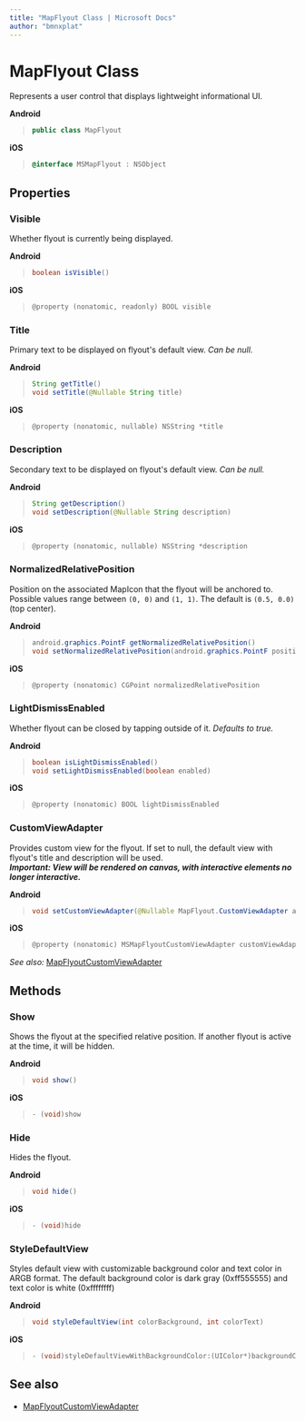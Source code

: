 ```yaml
---
title: "MapFlyout Class | Microsoft Docs"
author: "bmnxplat"
---
```


# MapFlyout Class

Represents a user control that displays lightweight informational UI.

**Android**

>```java
> public class MapFlyout
>```

**iOS**

>```objectivec
> @interface MSMapFlyout : NSObject
>```

## Properties

### Visible

Whether flyout is currently being displayed.

**Android**

>```java
> boolean isVisible()
>```

**iOS**

>```objectivec
> @property (nonatomic, readonly) BOOL visible
>```


### Title

Primary text to be displayed on flyout's default view. *Can be null.*

**Android**

>```java
> String getTitle()
> void setTitle(@Nullable String title)
>```

**iOS**

>```objectivec
> @property (nonatomic, nullable) NSString *title
>```

### Description

Secondary text to be displayed on flyout's default view. *Can be null.*

**Android**

>```java
> String getDescription()
> void setDescription(@Nullable String description)
>```

**iOS**

>```objectivec
> @property (nonatomic, nullable) NSString *description
>```

### NormalizedRelativePosition

Position on the associated MapIcon that the flyout will be anchored to.  
Possible values range between `(0, 0)` and `(1, 1)`. The default is `(0.5, 0.0)` (top center).

**Android**

>```java
> android.graphics.PointF getNormalizedRelativePosition()
> void setNormalizedRelativePosition(android.graphics.PointF position)
>```

**iOS**

>```objectivec
> @property (nonatomic) CGPoint normalizedRelativePosition
>```

### LightDismissEnabled

Whether flyout can be closed by tapping outside of it. *Defaults to true.*

**Android**

>```java
> boolean isLightDismissEnabled()
> void setLightDismissEnabled(boolean enabled)
>```

**iOS**

>```objectivec
> @property (nonatomic) BOOL lightDismissEnabled
>```

### CustomViewAdapter

Provides custom view for the flyout. If set to null, the default view with flyout's title and description will be used.  
***Important: View will be rendered on canvas, with interactive elements no longer interactive.***

**Android**

>```java
> void setCustomViewAdapter(@Nullable MapFlyout.CustomViewAdapter adapter)
>```

**iOS**

>```objectivec
> @property (nonatomic) MSMapFlyoutCustomViewAdapter customViewAdapter
>```

_See also:_ [MapFlyoutCustomViewAdapter](mapflyoutcustomviewadapter-interface.md)

## Methods

### Show

Shows the flyout at the specified relative position. If another flyout is active at the time, it will be hidden.

**Android**

>```java
> void show()
>```

**iOS**

>```objectivec
> - (void)show
>```


### Hide

Hides the flyout.

**Android**

>```java
> void hide()
>```

**iOS**

>```objectivec
> - (void)hide
>```


### StyleDefaultView

Styles default view with customizable background color and text color in ARGB format. The default background color is dark gray (0xff555555) and text color is white (0xffffffff)

**Android**

>```java
> void styleDefaultView(int colorBackground, int colorText)
>```

**iOS**

>```objectivec
> - (void)styleDefaultViewWithBackgroundColor:(UIColor*)backgroundColor textColor:(UIColor*)textColor
>```

## See also

* [MapFlyoutCustomViewAdapter](mapflyoutcustomviewadapter-interface.md)
